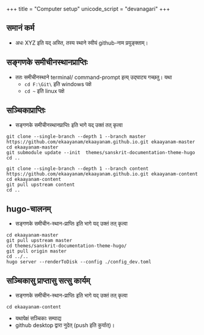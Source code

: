 +++
title = "Computer setup"
unicode_script = "devanagari"
+++

## समानं कर्म
- अधः XYZ इति यद् अस्ति, तस्य स्थाने स्वीयं github-नाम प्रयुङ्क्ताम्।

## सङ्गणके समीचीनस्थानप्राप्तिः
- ततः समीचीनस्थाने terminal/ command-prompt इत्य् उद्घाट्य गच्छतु। यथा 
  - `cd F:\Git\` इति windows पक्षे
  - `cd ~` इति linux पक्षे

## सञ्चिकाप्राप्तिः
- सङ्गणके समीचीनस्थानप्राप्तिः इति भागे यद् उक्तं तत् कृत्वा

```
git clone --single-branch --depth 1 --branch master https://github.com/ekaayanam/ekaayanam.github.io.git ekaayanam-master
cd ekaayanam-master
git submodule update --init  themes/sanskrit-documentation-theme-hugo
cd ..

git clone --single-branch --depth 1 --branch content https://github.com/ekaayanam/ekaayanam.github.io.git ekaayanam-content
cd ekaayanam-content
git pull upstream content
cd ..
```

## hugo-चालनम्
- सङ्गणके समीचीन-स्थान-प्राप्तिः इति भागे यद् उक्तं तत् कृत्वा

```
cd ekaayanam-master
git pull upstream master
cd themes/sanskrit-documentation-theme-hugo/
git pull origin master
cd ../.. 
hugo server --renderToDisk --config ./config_dev.toml
```

## सञ्चिकासु प्राप्तासु सत्सु कार्यम्
- सङ्गणके समीचीन-स्थान-प्राप्तिः इति भागे यद् उक्तं तत् कृत्वा

```
cd ekaayanam-content
```

- यथापेक्षं सञ्चिकाः सम्पाद्य
- github desktop द्वारा नुदेत् (push इति कुर्यात्)।